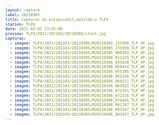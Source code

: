 ```yaml
---
layout: capture
label: 20210305
title: Capturas da esta&ccedil;&atilde;o TLP4
station: TLP4
date: 2021-03-05 23:55:00
preview: TLP4/2021/202103/20210305/stack.jpg
capturas:
  - imagem: TLP4/2021/202103/20210305/M20210305_235500_TLP_4P.jpg
  - imagem: TLP4/2021/202103/20210305/M20210305_235959_TLP_4P.jpg
  - imagem: TLP4/2021/202103/20210305/M20210306_000303_TLP_4P.jpg
  - imagem: TLP4/2021/202103/20210305/M20210306_011229_TLP_4P.jpg
  - imagem: TLP4/2021/202103/20210305/M20210306_035838_TLP_4P.jpg
  - imagem: TLP4/2021/202103/20210305/M20210306_050414_TLP_4P.jpg
  - imagem: TLP4/2021/202103/20210305/M20210306_055305_TLP_4P.jpg
  - imagem: TLP4/2021/202103/20210305/M20210306_055338_TLP_4P.jpg
  - imagem: TLP4/2021/202103/20210305/M20210306_064211_TLP_4P.jpg
  - imagem: TLP4/2021/202103/20210305/M20210306_064921_TLP_4P.jpg
  - imagem: TLP4/2021/202103/20210305/M20210306_072301_TLP_4P.jpg
  - imagem: TLP4/2021/202103/20210305/M20210306_072316_TLP_4P.jpg
  - imagem: TLP4/2021/202103/20210305/M20210306_074445_TLP_4P.jpg
  - imagem: TLP4/2021/202103/20210305/M20210306_081207_TLP_4P.jpg
  - imagem: TLP4/2021/202103/20210305/M20210306_083547_TLP_4P.jpg
  - imagem: TLP4/2021/202103/20210305/M20210306_083927_TLP_4P.jpg
---
```

